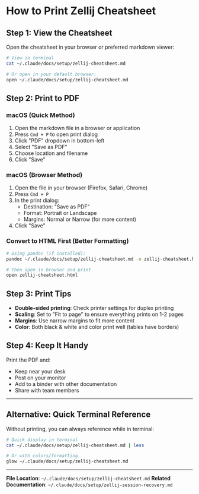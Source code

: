 # How to Print Zellij Cheatsheet

## Step 1: View the Cheatsheet

Open the cheatsheet in your browser or preferred markdown viewer:

```bash
# View in terminal
cat ~/.claude/docs/setup/zellij-cheatsheet.md

# Or open in your default browser:
open ~/.claude/docs/setup/zellij-cheatsheet.md
```

## Step 2: Print to PDF

### macOS (Quick Method)

1. Open the markdown file in a browser or application
1. Press `Cmd + P` to open print dialog
1. Click "PDF" dropdown in bottom-left
1. Select "Save as PDF"
1. Choose location and filename
1. Click "Save"

### macOS (Browser Method)

1. Open the file in your browser (Firefox, Safari, Chrome)
1. Press `Cmd + P`
1. In the print dialog:
   - Destination: "Save as PDF"
   - Format: Portrait or Landscape
   - Margins: Normal or Narrow (for more content)
1. Click "Save"

### Convert to HTML First (Better Formatting)

```bash
# Using pandoc (if installed):
pandoc ~/.claude/docs/setup/zellij-cheatsheet.md -o zellij-cheatsheet.html

# Then open in browser and print
open zellij-cheatsheet.html
```

## Step 3: Print Tips

- **Double-sided printing**: Check printer settings for duplex printing
- **Scaling**: Set to "Fit to page" to ensure everything prints on 1-2 pages
- **Margins**: Use narrow margins to fit more content
- **Color**: Both black & white and color print well (tables have borders)

## Step 4: Keep It Handy

Print the PDF and:

- Keep near your desk
- Post on your monitor
- Add to a binder with other documentation
- Share with team members

---

## Alternative: Quick Terminal Reference

Without printing, you can always reference while in terminal:

```bash
# Quick display in terminal
cat ~/.claude/docs/setup/zellij-cheatsheet.md | less

# Or with colors/formatting
glow ~/.claude/docs/setup/zellij-cheatsheet.md
```

---

**File Location**: `~/.claude/docs/setup/zellij-cheatsheet.md`
**Related Documentation**: `~/.claude/docs/setup/zellij-session-recovery.md`
